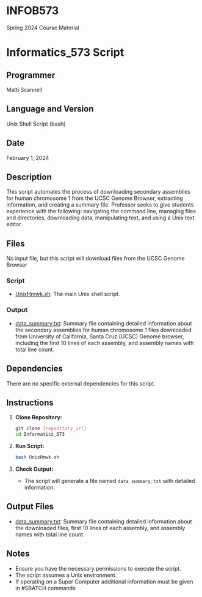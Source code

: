 # INFOB573
Spring 2024 Course Material
# Informatics_573 Script

## Programmer
Matti Scannell

## Language and Version
Unix Shell Script (bash)

## Date
February 1, 2024

## Description
This script automates the process of downloading secondary assemblies for human chromosome 1 from the UCSC Genome Browser, extracting information, and creating a summary file. Professor seeks to give students experience with the following: navigating the command line, managing files and directories, downloading data, manipulating text, and using a Unix text editor.

## Files
No input file, but this script will download files from the UCSC Genome Browser

### Script
- [UnixHmwk.sh](UnixHmwk.sh): The main Unix shell script.

### Output
- [data_summary.txt](data_summary.txt): Summary file containing detailed information about the secondary assemblies for human chromosome 1 files downloaded from University of California, Santa Cruz (UCSC) Genome browser, including the first 10 lines of each assembly, and assembly names with total line count.

## Dependencies
There are no specific external dependencies for this script.

## Instructions
1. **Clone Repository:**
    ```bash
    git clone [repository_url]
    cd Informatics_573
    ```

2. **Run Script:**
    ```bash
    bash UnixHmwk.sh
    ```

3. **Check Output:**
    - The script will generate a file named `data_summary.txt` with detailed information.

## Output Files
- [data_summary.txt](data_summary.txt): Summary file containing detailed information about the downloaded files, first 10 lines of each assembly, and assembly names with total line count.

## Notes
- Ensure you have the necessary permissions to execute the script.
- The script assumes a Unix environment.
- If operating on a Super Computer additional information must be given in #SBATCH commands
